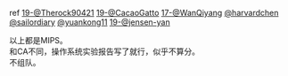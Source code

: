 ref [19-@Therock90421](https://github.com/Therock90421/19-20-Operation_system) [19-@CacaoGatto](https://github.com/CacaoGatto/UCAS_OS_Prj_2019) [17-@WanQiyang](https://github.com/WanQiyang/os)  [@harvardchen](https://github.com/harvardchen/UCAS-OS) [@sailordiary](https://github.com/sailordiary/B62010Y-B62011Y-COS318-UCAS) [@yuankong11](https://github.com/yuankong11/UCAS_OS) [19-@jensen-yan](https://github.com/jensen-yan/Operation-System)  

以上都是MIPS。  
和CA不同，操作系统实验报告写了就行，似乎不算分。  
不组队。